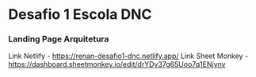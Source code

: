 # Desafio 1 Escola DNC
### Landing Page Arquitetura


Link Netlify - https://renan-desafio1-dnc.netlify.app/
Link Sheet Monkey - https://dashboard.sheetmonkey.io/edit/drYDy37g65Uoo7q1ENjynv
